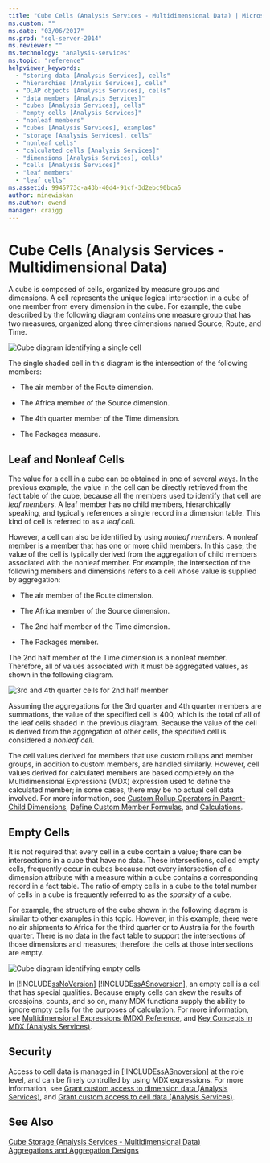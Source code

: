 ```yaml
---
title: "Cube Cells (Analysis Services - Multidimensional Data) | Microsoft Docs"
ms.custom: ""
ms.date: "03/06/2017"
ms.prod: "sql-server-2014"
ms.reviewer: ""
ms.technology: "analysis-services"
ms.topic: "reference"
helpviewer_keywords: 
  - "storing data [Analysis Services], cells"
  - "hierarchies [Analysis Services], cells"
  - "OLAP objects [Analysis Services], cells"
  - "data members [Analysis Services]"
  - "cubes [Analysis Services], cells"
  - "empty cells [Analysis Services]"
  - "nonleaf members"
  - "cubes [Analysis Services], examples"
  - "storage [Analysis Services], cells"
  - "nonleaf cells"
  - "calculated cells [Analysis Services]"
  - "dimensions [Analysis Services], cells"
  - "cells [Analysis Services]"
  - "leaf members"
  - "leaf cells"
ms.assetid: 9945773c-a43b-40d4-91cf-3d2ebc90bca5
author: minewiskan
ms.author: owend
manager: craigg
---
```

# Cube Cells (Analysis Services - Multidimensional Data)
  A cube is composed of cells, organized by measure groups and dimensions. A cell represents the unique logical intersection in a cube of one member from every dimension in the cube. For example, the cube described by the following diagram contains one measure group that has two measures, organized along three dimensions named Source, Route, and Time.  
  
 ![Cube diagram identifying a single cell](../../analysis-services/dev-guide/media/as-cubeintro5.gif "Cube diagram identifying a single cell")  
  
 The single shaded cell in this diagram is the intersection of the following members:  
  
-   The air member of the Route dimension.  
  
-   The Africa member of the Source dimension.  
  
-   The 4th quarter member of the Time dimension.  
  
-   The Packages measure.  
  
## Leaf and Nonleaf Cells  
 The value for a cell in a cube can be obtained in one of several ways. In the previous example, the value in the cell can be directly retrieved from the fact table of the cube, because all the members used to identify that cell are *leaf members*. A leaf member has no child members, hierarchically speaking, and typically references a single record in a dimension table. This kind of cell is referred to as a *leaf cell*.  
  
 However, a cell can also be identified by using *nonleaf members*. A nonleaf member is a member that has one or more child members. In this case, the value of the cell is typically derived from the aggregation of child members associated with the nonleaf member. For example, the intersection of the following members and dimensions refers to a cell whose value is supplied by aggregation:  
  
-   The air member of the Route dimension.  
  
-   The Africa member of the Source dimension.  
  
-   The 2nd half member of the Time dimension.  
  
-   The Packages member.  
  
 The 2nd half member of the Time dimension is a nonleaf member. Therefore, all of values associated with it must be aggregated values, as shown in the following diagram.  
  
 ![3rd and 4th quarter cells for 2nd half member](../../analysis-services/dev-guide/media/as-cubeintro6.gif "3rd and 4th quarter cells for 2nd half member")  
  
 Assuming the aggregations for the 3rd quarter and 4th quarter members are summations, the value of the specified cell is 400, which is the total of all of the leaf cells shaded in the previous diagram. Because the value of the cell is derived from the aggregation of other cells, the specified cell is considered a *nonleaf cell*.  
  
 The cell values derived for members that use custom rollups and member groups, in addition to custom members, are handled similarly. However, cell values derived for calculated members are based completely on the Multidimensional Expressions (MDX) expression used to define the calculated member; in some cases, there may be no actual cell data involved. For more information, see [Custom Rollup Operators in Parent-Child Dimensions](../multidimensional-models/parent-child-dimension-attributes-custom-rollup-operators.md), [Define Custom Member Formulas](../multidimensional-models/attribute-properties-define-custom-member-formulas.md), and [Calculations](../multidimensional-models-olap-logical-cube-objects/calculations.md).  
  
## Empty Cells  
 It is not required that every cell in a cube contain a value; there can be intersections in a cube that have no data. These intersections, called empty cells, frequently occur in cubes because not every intersection of a dimension attribute with a measure within a cube contains a corresponding record in a fact table. The ratio of empty cells in a cube to the total number of cells in a cube is frequently referred to as the *sparsity* of a cube.  
  
 For example, the structure of the cube shown in the following diagram is similar to other examples in this topic. However, in this example, there were no air shipments to Africa for the third quarter or to Australia for the fourth quarter. There is no data in the fact table to support the intersections of those dimensions and measures; therefore the cells at those intersections are empty.  
  
 ![Cube diagram identifying empty cells](../../analysis-services/dev-guide/media/as-cubeintro7.gif "Cube diagram identifying empty cells")  
  
 In [!INCLUDE[ssNoVersion](../../includes/ssnoversion-md.md)] [!INCLUDE[ssASnoversion](../../includes/ssasnoversion-md.md)], an empty cell is a cell that has special qualities. Because empty cells can skew the results of crossjoins, counts, and so on, many MDX functions supply the ability to ignore empty cells for the purposes of calculation. For more information, see [Multidimensional Expressions &#40;MDX&#41; Reference](/sql/mdx/multidimensional-expressions-mdx-reference), and [Key Concepts in MDX &#40;Analysis Services&#41;](../multidimensional-models/key-concepts-in-mdx-analysis-services.md).  
  
## Security  
 Access to cell data is managed in [!INCLUDE[ssASnoversion](../../includes/ssasnoversion-md.md)] at the role level, and can be finely controlled by using MDX expressions. For more information, see [Grant custom access to dimension data &#40;Analysis Services&#41;](../multidimensional-models/grant-custom-access-to-dimension-data-analysis-services.md), and [Grant custom access to cell data &#40;Analysis Services&#41;](../multidimensional-models/grant-custom-access-to-cell-data-analysis-services.md).  
  
## See Also  
 [Cube Storage &#40;Analysis Services - Multidimensional Data&#41;](../multidimensional-models-olap-logical-cube-objects/cube-storage-analysis-services-multidimensional-data.md)   
 [Aggregations and Aggregation Designs](../multidimensional-models-olap-logical-cube-objects/aggregations-and-aggregation-designs.md)  
  
  
